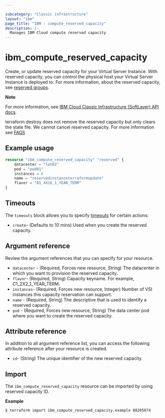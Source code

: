 ```yaml
---

subcategory: "Classic infrastructure"
layout: "ibm"
page_title: "IBM : compute_reserved_capacity"
description: |-
  Manages IBM Cloud compute reserved capacity
---
```



# ibm_compute_reserved_capacity
Create, or update reserved capacity for your Virtual Server Instance. With reserved capacity, you can control the physical host your Virtual Server Instance is deployed to. For more information, about the reserved capacity, see [reserved groups](https://cloud.ibm.com/docs/virtual-servers?topic=virtual-servers-about-reserved-virtual-servers).

**Note**

For more information, see [IBM Cloud Classic Infrastructure (SoftLayer) API docs](https://sldn.softlayer.com/reference/datatypes/SoftLayer_Virtual_ReservedCapacityGroup).


terraform destroy does not remove the reserved capacity but only clears the state file. We cannot cancel reserved capacity. For more information see [FAQS](https://cloud.ibm.com/docs/virtual-servers?topic=virtual-servers-faqs-reserved-capacity-and-instances#what-happens-if-i-don-t-need-my-reserved-virtual-server-instances-anymore-)


## Example usage

```terraform
resource "ibm_compute_reserved_capacity" "reserved" {
    datacenter = "lon02"
    pod = "pod01"
    instances = 6
    name = "reservedinstanceterraformupdate"
    flavor = "B1_4X16_1_YEAR_TERM"
}
```

## Timeouts
The `timeouts` block allows you to specify [timeouts](https://www.terraform.io/docs/language/resources/syntax.html) for certain actions:

- `create`- (Defaults to 10 mins) Used when you create the reserved capacity.

## Argument reference
Review the argument references that you can specify for your resource.

- `datacenter` - (Required, Forces new resource, String) The datacenter in which you want to provision the reserved capacity.
- `flavor`- (Required, String) Capacity keyname. For example, C1_2X2_1_YEAR_TERM.
- `instances`- (Required, Forces new resource, Integer) Number of VSI instances this capacity reservation can support.
- `name` - (Required, String) The descriptive that is used to identify a reserved capacity.
- `pod` - (Required, Forces new resource, String) The data center pod where you want to create the reserved capacity.

## Attribute reference
In addition to all argument reference list, you can access the following attribute reference after your resource is created.

- `id`- (String) The unique identifier of the new reserved capacity.

## Import
The `ibm_compute_reserved_capacity` resource can be imported by using reserved capacity ID.

**Example**

```
$ terraform import ibm_compute_reserved_capacity.example 88205074
```